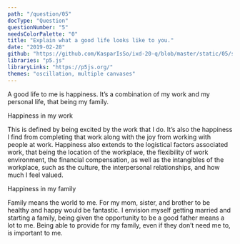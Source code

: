 ```yaml
---
path: "/question/05"
docType: "Question"
questionNumber: "5"
needsColorPalette: "0"
title: "Explain what a good life looks like to you."
date: "2019-02-28"
github: "https://github.com/KasparIsSo/ixd-20-q/blob/master/static/05/sketch.js"
libraries: "p5.js"
libraryLinks: "https://p5js.org/"
themes: "oscillation, multiple canvases"
---
```


A good life to me is happiness. It’s a combination of my work and my personal life, that being my family.

Happiness in my work

This is defined by being excited by the work that I do. It’s also the happiness I find from completing that work along with the joy from working with people at work. Happiness also extends to the logistical factors associated work, that being the location of the workplace, the flexibility of work environment, the financial compensation, as well as the intangibles of the workplace, such as the culture, the interpersonal relationships, and how much I feel valued.

Happiness in my family

Family means the world to me. For my mom, sister, and brother to be healthy and happy would be fantastic. I envision myself getting married and starting a family, being given the opportunity to be a good father means a lot to me. Being able to provide for my family, even if they don’t need me to, is important to me.

